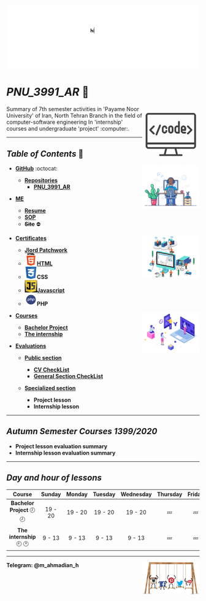 ![banner](https://github.com/m-ahmadian-h/PNU_3991_AR/blob/main/gif/banner.gif)



# _PNU_3991_AR_ :wave:
<img src="https://github.com/m-ahmadian-h/PNU_3991_AR/blob/main/img/banner.png" align="right"  width="150" />
Summary of 7th semester activities in 'Payame Noor University' of Iran, North Tehran Branch in the field of computer-software engineering In 'internship' courses and undergraduate 'project' :computer:.

***

## _Table of Contents_ :mag_right:

*  __[GitHub](https://github.com/m-ahmadian-h)__ :octocat: <img src="https://github.com/m-ahmadian-h/PNU_3991_AR/blob/main/gif/01.gif" align="right" width="150" />
   * __[Repositories](https://github.com/m-ahmadian-h?tab=repositories)__
      * __[PNU_3991_AR](https://github.com/m-ahmadian-h/PNU_3991_AR)__
      
* __[ME](https://github.com/m-ahmadian-h/PNU_3991_AR/blob/main/me)__ 
   * __[Resume](https://github.com/m-ahmadian-h/PNU_3991_AR/blob/main/me/resume.pdf)__
   * __[SOP](https://github.com/m-ahmadian-h/PNU_3991_AR/blob/main/me/SOP.pdf)__
   * __~~Site~~__ :no_entry:
   
* __[Certificates](https://github.com/m-ahmadian-h/PNU_3991_AR/tree/main/Certificates)__ <img src="https://github.com/m-ahmadian-h/PNU_3991_AR/blob/main/gif/02.gif" align="right"  width="150" />
   * __[Jlord Patchwork](https://github.com/m-ahmadian-h/PNU_3991_AR/blob/main/Certificates/Jlord%20Patchwork.pdf)__
   * ![HTML](https://github.com/m-ahmadian-h/PNU_3991_AR/blob/main/img/html.logo.png)__[HTML](https://github.com/m-ahmadian-h/PNU_3991_AR/blob/main/Certificates/html.pdf)__
   * ![CSS](https://github.com/m-ahmadian-h/PNU_3991_AR/blob/main/img/css.logo.png)__CSS__
   * ![JS](https://github.com/m-ahmadian-h/PNU_3991_AR/blob/main/img/JS.logo.png)__[Javascript](https://github.com/m-ahmadian-h/PNU_3991_AR/blob/main/Certificates/JS.jpg)__
   * ![PHP](https://github.com/m-ahmadian-h/PNU_3991_AR/blob/main/img/php.logo.png)__PHP__
   
* __[Courses](https://github.com/m-ahmadian-h/PNU_3991_AR/tree/main/Courses)__ <img src="https://github.com/m-ahmadian-h/PNU_3991_AR/blob/main/gif/03.gif" align="right" width="150" />
   * __[Bachelor Project](https://github.com/m-ahmadian-h/PNU_3991_AR/tree/main/Courses/Bachelor%20Project)__
   * __[The internship](https://github.com/m-ahmadian-h/PNU_3991_AR/tree/main/Courses/The%20internship)__

* __[Evaluations](https://github.com/m-ahmadian-h/PNU_3991_AR/tree/main/Assessment)__ 

   * __[Public section](https://github.com/m-ahmadian-h/PNU_3991_AR/tree/main/Assessment)__
      * __[CV CheckList](https://github.com/m-ahmadian-h/PNU_3991_AR/blob/main/Assessment/MA_CV_CheckList_AR_3991.pdf)__
      * __[General Section CheckList](https://github.com/m-ahmadian-h/PNU_3991_AR/blob/main/Assessment/MA_GeneralSection_CheckList_AR_3991.pdf)__
   
   * __[Specialized section](https://github.com/m-ahmadian-h/PNU_3991_AR/tree/main/Assessment)__
      * __Project lesson__
      * __Internship lesson__
      

***

## _Autumn Semester Courses 1399/2020_

* __Project lesson evaluation summary__
* __Internship lesson evaluation summary__

***

## _Day and hour of lessons_

|Course                                  |Sunday |Monday |Tuesday|Wednesday|Thursday|Friday|Saturday|
|:--------------------------------------:|:-----:|:-----:|:-----:|:-------:|:------:|:----:|:------:|
|__Bachelor Project__   :clock7: :clock8:|19 - 20|19 - 20|19 - 20|19 - 20  |:zzz:   |:zzz: |19 - 20 |
|__The internship__   :clock9: :clock1:  |9 - 13 |9 - 13 |9 - 13 |9 - 13   |:zzz:   |:zzz: |9 - 13  |

***
__Telegram: @m_ahmadian_h__
<img src="https://github.com/m-ahmadian-h/PNU_3991_AR/blob/main/gif/04.gif" align="right" width="150" />

